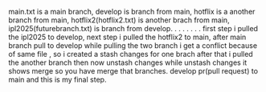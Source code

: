 main.txt is a main branch,
develop is branch from main,
hotflix is a another branch from main,
hotflix2(hotflix2.txt) is another brach from main,
ipl2025(futurebranch.txt) is branch from develop.
.
.
.
.
.
.
.
first step i pulled the ipl2025 to develop, 
next step i pulled the hotflix2 to main, 
after main branch pull to develop while pulling the two branch i  get a conflict because of same file , so i created a stash changes for one brach after that i pulled the another branch then now unstash changes while unstash changes it shows merge so you have merge that branches. 
develop pr(pull request) to main and this is my final step.
